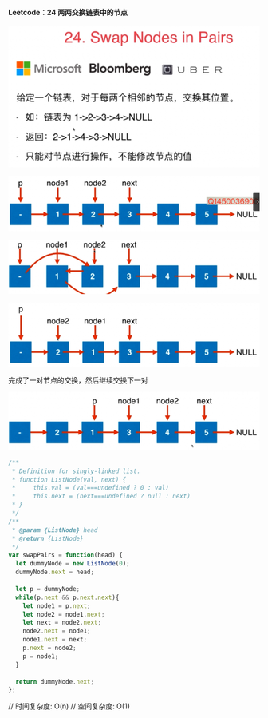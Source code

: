 #### Leetcode：24 两两交换链表中的节点

![image-20210913092650650](README.assets/image-20210913092650650.png)

![image-20210913092909048](README.assets/image-20210913092909048.png)

![image-20210913092935417](README.assets/image-20210913092935417.png)

![image-20210913092957329](README.assets/image-20210913092957329.png)

完成了一对节点的交换，然后继续交换下一对

![image-20210913093039678](README.assets/image-20210913093039678.png)

```js
/**
 * Definition for singly-linked list.
 * function ListNode(val, next) {
 *     this.val = (val===undefined ? 0 : val)
 *     this.next = (next===undefined ? null : next)
 * }
 */
/**
 * @param {ListNode} head
 * @return {ListNode}
 */
var swapPairs = function(head) {
  let dummyNode = new ListNode(0);
  dummyNode.next = head;

  let p = dummyNode;
  while(p.next && p.next.next){
    let node1 = p.next;
    let node2 = node1.next;
    let next = node2.next;
    node2.next = node1;
    node1.next = next;
    p.next = node2;
    p = node1;
  }

  return dummyNode.next;
};
```

// 时间复杂度: O(n)
// 空间复杂度: O(1)